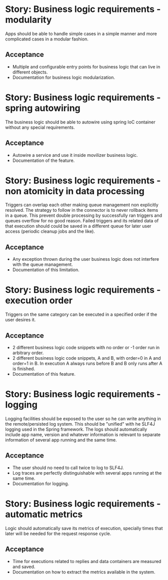 Story: Business logic requirements - modularity
===============================================
Apps should be able to handle simple cases in a simple manner and more complicated cases in a modular fashion.

Acceptance
----------
- Multiple and configurable entry points for business logic that can live in different objects.
- Documentation for business logic modularization.


Story: Business logic requirements - spring autowiring
======================================================
The business logic should be able to autowire using spring IoC container without any special requirements.

Acceptance
----------
- Autowire a service and use it inside movilizer business logic.
- Documentation of the feature.


Story: Business logic requirements - non atomicity in data processing
=====================================================================
Triggers can overlap each other making queue management non explicitly resolved. The strategy to follow in the connector
is to never rollback items in a queue. This prevent double processing by successfully ran triggers and queues overflow
for no good reason. Failed triggers and its related data of that execution should could be saved in a different queue
for later user access (periodic cleanup jobs and the like).

Acceptance
----------
- Any exception thrown during the user business logic does not interfere with the queue management.
- Documentation of this limitation.


Story: Business logic requirements - execution order
====================================================
Triggers on the same category can be executed in a specified order if the user desires it.

Acceptance
----------
- 2 different business logic code snippets with no order or -1 order run in arbitrary order.
- 2 different business logic code snippets, A and B, with order=0 in A and order=1 in B. In execution A always runs
before B and B only runs after A is finished.
- Documentation of this feature.


Story: Business logic requirements - logging
============================================
Logging facilities should be exposed to the user so he can write anything in the remote/persisted log system. This
should be "unified" with he SLF4J logging used in the Spring framework. The logs should automatically include app name,
version and whatever information is relevant to separate information of several app running and the same time.

Acceptance
----------
- The user should no need to call twice to log to SLF4J.
- Log traces are perfectly distinguishable with several apps running at the same time.
- Documentation for logging.


Story: Business logic requirements - automatic metrics
======================================================
Logic should automatically save its metrics of execution, specially times that later will be needed for the request
response cycle.

Acceptance
----------
- Time for executions related to replies and data containers are measured and saved.
- Documentation on how to extract the metrics available in the system.
